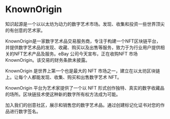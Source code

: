 # 

# KnownOrigin

知识起源是一个以以太坊为动力的数字艺术市场。发现、收集和投资一些世界顶尖的有创意的艺术家。

KnownOrigin是一家数字艺术品交易服务商，专注于构建一个NFT区块链平台，并提供数字艺术品的发现、收藏、购买以及出售等服务，致力于为行业用户提供相关的NFT艺术产品及服务。eBay 公司今天宣布，正在收购NFT 市场 KnownOrigin。该交易的财务条款未披露。

KnownOrigin 是世界上第一个也是最大的 NFT 市场之一，建立在以太坊区块链上。让每个人都能发现、收集、购买和出售数字艺术 NFT。

KnownOrigin 平台为艺术家提供了一个以 NFT 形式创作独特、真实的数字收藏品的场所。区块链技术使这种新的数字所有权方法成为可能。

加入我们的创意社区，展示和销售您的数字艺术品。通过创建标记化证书对您的作品进行数字签名。

